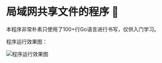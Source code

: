 # 局域网共享文件的程序 :watermelon:

本程序非常朴素只使用了100+行Go语言进行书写，仅供入门学习。

程序运行效果图：

![程序运行效果图](https://github.com/Coder-Liuu/gin-LAN-share-file/tree/main/dome_image/image.jpg)
